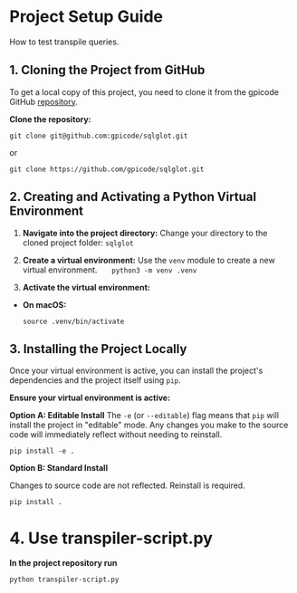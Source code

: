 # Project Setup Guide

How to test transpile queries.

## 1. Cloning the Project from GitHub

To get a local copy of this project, you need to clone it from the gpicode GitHub [repository](https://github.com/gpicode/sqlglot).

**Clone the repository:**

```
git clone git@github.com:gpicode/sqlglot.git
```

or

```
git clone https://github.com/gpicode/sqlglot.git
```

## 2. Creating and Activating a Python Virtual Environment

1. **Navigate into the project directory:**
   Change your directory to the cloned project folder: `sqlglot`

2. **Create a virtual environment:**
   Use the `venv` module to create a new virtual environment.
   `    python3 -m venv .venv
   `

3. **Activate the virtual environment:**

- **On macOS:**

  ```
  source .venv/bin/activate
  ```

## 3. Installing the Project Locally

Once your virtual environment is active, you can install the project's dependencies and the project itself using `pip`.

**Ensure your virtual environment is active:**

**Option A: Editable Install**
The `-e` (or `--editable`) flag means that `pip` will install the project in "editable" mode. Any changes you make to the source code will immediately reflect without needing to reinstall.

```
pip install -e .
```

**Option B: Standard Install**

Changes to source code are not reflected. Reinstall is required.

```
pip install .
```

# 4. Use transpiler-script.py

**In the project repository run**

```
python transpiler-script.py
```
